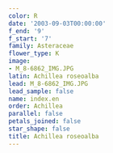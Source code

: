 ```yaml
---
color: R
date: '2003-09-03T00:00:00'
f_end: '9'
f_start: '7'
family: Asteraceae
flower_type: K
image:
- M_8-6862_IMG.JPG
latin: Achillea roseoalba
lead: M_8-6862_IMG.JPG
lead_sample: false
name: index.en
order: Achillea
parallel: false
petals_joined: false
star_shape: false
title: Achillea roseoalba
---
```

